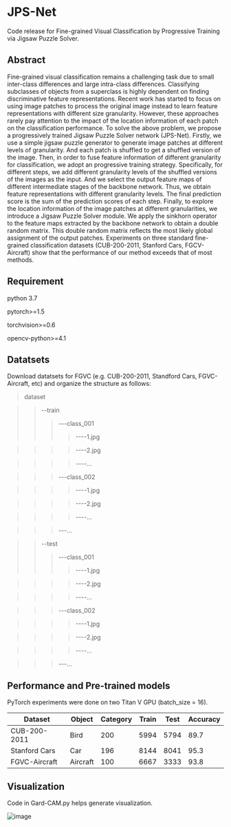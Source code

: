 # JPS-Net

Code release for Fine-grained Visual Classification by Progressive Training via Jigsaw Puzzle Solver.

## Abstract
Fine-grained visual classification remains a challenging task due to small inter-class differences and large intra-class differences. Classifying subclasses of objects from a superclass is highly dependent on finding discriminative feature representations. Recent work has started to focus on using image patches to process the original image instead to learn feature representations with different size granularity. However, these approaches rarely pay attention to the impact of the location information of each patch on the classification performance. To solve the above problem, we propose a progressively trained Jigsaw Puzzle Solver network (JPS-Net). Firstly, we use a simple jigsaw puzzle generator to generate image patches at different levels of granularity. And each patch is shuffled to get a shuffled version of the image. Then, in order to fuse feature information of different granularity for classification, we adopt an progressive training strategy. Specifically, for different steps, we add different granularity levels of the shuffled versions of the images as the input. And we select the output feature maps of different intermediate stages of the backbone network. Thus, we obtain feature representations with different granularity levels. The final prediction score is the sum of the prediction scores of each step. Finally, to explore the location information of the image patches at different granularities, we introduce a Jigsaw Puzzle Solver module. We apply the sinkhorn operator to the feature maps extracted by the backbone network to obtain a double random matrix. This double random matrix reflects the most likely global assignment of the output patches. Experiments on three standard fine-grained classification datasets (CUB-200-2011, Stanford Cars, FGCV-Aircraft) show that the performance of our method exceeds that of most methods.

## Requirement
python 3.7

pytorch>=1.5

torchvision>=0.6

opencv-python>=4.1

## Datatsets

Download datatsets for FGVC (e.g. CUB-200-2011, Standford Cars, FGVC-Aircraft, etc) and organize the structure as follows:

>dataset

>>--train
>>>---class_001
>>>>----1.jpg

>>>>----2.jpg

>>>>----...

>>>---class_002

>>>>----1.jpg

>>>>----2.jpg

>>>>----...

>>>---...

>>--test
>>>---class_001
>>>>----1.jpg

>>>>----2.jpg

>>>>----...

>>>---class_002

>>>>----1.jpg

>>>>----2.jpg

>>>>----...

>>>---...


## Performance and Pre-trained models
PyTorch experiments were done on two Titan V GPU (batch_size = 16).

Dataset  |  Object  |  Category  |  Train  |  Test  |  Accuracy  
------  |  ------  |  --------|  ---------|  ------|  ------ 
CUB-200-2011  |  Bird  |  200  |  5994  |  5794  |  89.7  
Stanford Cars  |  Car  |  196  |  8144  |  8041  |  95.3  
FGVC-Aircraft  |  Aircraft  |  100  |  6667 |  3333  |  93.8 

## Visualization

Code in Gard-CAM.py helps generate visualization.

![image](https://github.com/Zhao-fan/JPS-Net/blob/main/images/vis.png)

